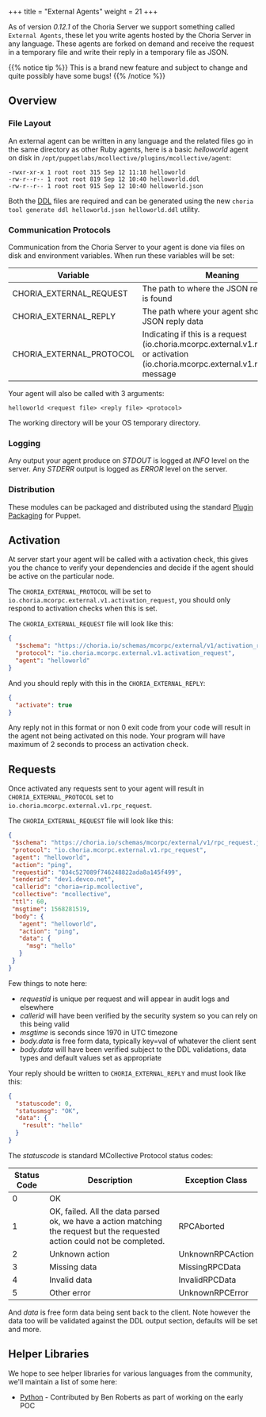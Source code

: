 +++
title = "External Agents"
weight = 21
+++

As of version *0.12.1* of the Choria Server we support something called `External Agents`, these let you write agents hosted by the Choria Server in any language.  These agents are forked on demand and receive the request in a temporary file and write their reply in a temporary file as JSON.

{{% notice tip %}}
This is a brand new feature and subject to change and quite possibly have some bugs!
{{% /notice %}}

## Overview

### File Layout

An external agent can be written in any language and the related files go in the same directory as other Ruby agents, here is a basic *helloworld* agent on disk in `/opt/puppetlabs/mcollective/plugins/mcollective/agent`:

```nohighlight
-rwxr-xr-x 1 root root 315 Sep 12 11:18 helloworld
-rw-r--r-- 1 root root 819 Sep 12 10:40 helloworld.ddl
-rw-r--r-- 1 root root 915 Sep 12 10:40 helloworld.json
```

Both the [DDL](../ddl/) files are required and can be generated using the new `choria tool generate ddl helloworld.json helloworld.ddl` utility.

### Communication Protocols

Communication from the Choria Server to your agent is done via files on disk and environment variables.  When run these variables will be set:

|Variable|Meaning|
|--------|-------|
|CHORIA_EXTERNAL_REQUEST|The path to where the JSON request data is found|
|CHORIA_EXTERNAL_REPLY|The path where your agent should write JSON reply data|
|CHORIA_EXTERNAL_PROTOCOL|Indicating if this is a request (io.choria.mcorpc.external.v1.rpc_request) or activation (io.choria.mcorpc.external.v1.rpc_reply) message|

Your agent will also be called with 3 arguments:

```
helloworld <request file> <reply file> <protocol>
```

The working directory will be your OS temporary directory.

### Logging

Any output your agent produce on *STDOUT* is logged at *INFO* level on the server.  Any *STDERR* output is logged as *ERROR* level on the server.

### Distribution

These modules can be packaged and distributed using the standard [Plugin Packaging](../packaging) for Puppet.

## Activation

At server start your agent will be called with a activation check, this gives you the chance to verify your dependencies and decide if the agent should be active on the particular node.

The `CHORIA_EXTERNAL_PROTOCOL` will be set to `io.choria.mcorpc.external.v1.activation_request`, you should only respond to activation checks when this is set.

The `CHORIA_EXTERNAL_REQUEST` file will look like this:

```json
{
  "$schema": "https://choria.io/schemas/mcorpc/external/v1/activation_request.json",
  "protocol": "io.choria.mcorpc.external.v1.activation_request",
  "agent": "helloworld"
}
```

And you should reply with this in the `CHORIA_EXTERNAL_REPLY`:

```json
{
  "activate": true
}
```

Any reply not in this format or non 0 exit code from your code will result in the agent not being activated on this node. Your program will have maximum of 2 seconds to process an activation check.

## Requests

Once activated any requests sent to your agent will result in `CHORIA_EXTERNAL_PROTOCOL` set to `io.choria.mcorpc.external.v1.rpc_request`.

The `CHORIA_EXTERNAL_REQUEST` file will look like this:

```json
{
 "$schema": "https://choria.io/schemas/mcorpc/external/v1/rpc_request.json",
 "protocol": "io.choria.mcorpc.external.v1.rpc_request",
 "agent": "helloworld",
 "action": "ping",
 "requestid": "034c527089f746248822ada8a145f499",
 "senderid": "dev1.devco.net",
 "callerid": "choria=rip.mcollective",
 "collective": "mcollective",
 "ttl": 60,
 "msgtime": 1568281519,
 "body": {
   "agent": "helloworld",
   "action": "ping",
   "data": {
     "msg": "hello"
   }
 }
}
```

Few things to note here:

 * *requestid* is unique per request and will appear in audit logs and elsewhere
 * *callerid* will have been verified by the security system so you can rely on this being valid
 * *msgtime* is seconds since 1970 in UTC timezone
 * *body.data* is free form data, typically key=val of whatever the client sent
 * *body.data* will have been verified subject to the DDL validations, data types and default values set as appropriate

Your reply should be written to `CHORIA_EXTERNAL_REPLY` and must look like this:

```json
{
  "statuscode": 0,
  "statusmsg": "OK",
  "data": {
    "result": "hello"
  }
}
```

The *statuscode* is standard MCollective Protocol status codes:

|Status Code|Description|Exception Class|
|-----------|-----------|---------------|
|0|OK| |
|1|OK, failed.  All the data parsed ok, we have a action matching the request but the requested action could not be completed.|RPCAborted|
|2|Unknown action|UnknownRPCAction|
|3|Missing data|MissingRPCData|
|4|Invalid data|InvalidRPCData|
|5|Other error|UnknownRPCError|

And *data* is free form data being sent back to the client.  Note however the data too will be validated against the DDL output section, defaults will be set and more.

## Helper Libraries

We hope to see helper libraries for various languages from the community, we'll maintain a list of some here:

 * [Python](https://github.com/optiz0r/py-mco-agent) - Contributed by Ben Roberts as part of working on the early POC